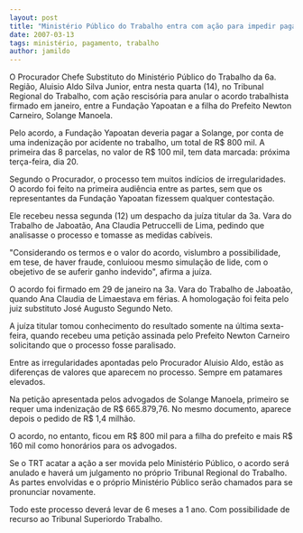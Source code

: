 ```yaml
---
layout: post
title: "Ministério Público do Trabalho entra com ação para impedir pagamento milionário à filha do prefeito"
date: 2007-03-13
tags: ministério, pagamento, trabalho
author: jamildo
---
```

O Procurador Chefe Substituto do Minist&eacute;rio P&uacute;blico do Trabalho da 6a. Regi&atilde;o, Aluisio Aldo Silva Junior, entra nesta quarta (14), no Tribunal Regional do Trabalho, com a&ccedil;&atilde;o rescis&oacute;ria para anular o acordo trabalhista firmado em janeiro, entre a Funda&ccedil;&atilde;o Yapoatan e a filha do Prefeito Newton Carneiro, Solange Manoela.

Pelo acordo, a Funda&ccedil;&atilde;o Yapoatan deveria pagar a Solange, por conta de uma indeniza&ccedil;&atilde;o por acidente no trabalho, um total de R$ 800 mil. A primeira das 8 parcelas, no valor de R$ 100 mil, tem data marcada: pr&oacute;xima ter&ccedil;a-feira, dia 20.

Segundo o Procurador, o processo tem muitos ind&iacute;cios de irregularidades. O acordo foi feito na primeira audi&ecirc;ncia entre as partes, sem que os representantes da Funda&ccedil;&atilde;o Yapoatan fizessem qualquer contesta&ccedil;&atilde;o.

Ele recebeu nessa segunda (12) um despacho da ju&iacute;za titular da 3a. Vara do Trabalho de Jaboat&atilde;o, Ana Claudia Petruccelli de Lima, pedindo que analisasse o processo e tomasse as medidas cab&iacute;veis.

"Considerando os termos e o valor do acordo, vislumbro a possibilidade, em tese, de haver fraude, conluioou mesmo simula&ccedil;&atilde;o de lide, com o obejetivo de se auferir ganho indevido", afirma a ju&iacute;za.

O acordo foi firmado em 29 de janeiro na 3a. Vara do Trabalho de Jaboat&atilde;o, quando Ana Claudia de Limaestava em f&eacute;rias. A homologa&ccedil;&atilde;o foi feita pelo juiz substituto Jos&eacute; Augusto Segundo Neto.

A ju&iacute;za titular tomou conhecimento do resultado somente na &uacute;ltima sexta-feira, quando recebeu uma peti&ccedil;&atilde;o assinada pelo Prefeito Newton Carneiro solicitando que o processo fosse paralisado.

Entre as irregularidades apontadas pelo Procurador Aluisio Aldo, est&atilde;o as diferen&ccedil;as de valores que aparecem no processo. Sempre em patamares elevados.

Na peti&ccedil;&atilde;o apresentada pelos advogados de Solange Manoela, primeiro se requer uma indeniza&ccedil;&atilde;o de R$ 665.879,76. No mesmo documento, aparece depois o pedido de R$ 1,4 milh&atilde;o.

O acordo, no entanto, ficou em R$ 800 mil para a filha do prefeito e mais R$ 160 mil como honor&aacute;rios para os advogados.

Se o TRT acatar a a&ccedil;&atilde;o a ser movida pelo Minist&eacute;rio P&uacute;blico, o acordo ser&aacute; anulado e haver&aacute; um julgamento no pr&oacute;prio Tribunal Regional do Trabalho. As partes envolvidas e o pr&oacute;prio Minist&eacute;rio P&uacute;blico ser&atilde;o chamados para se pronunciar novamente.

Todo este processo dever&aacute; levar de 6 meses a 1 ano. Com possibilidade de recurso ao Tribunal Superiordo Trabalho.